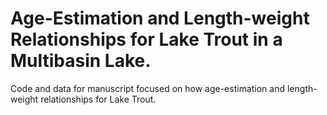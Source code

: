
# Age-Estimation and Length-weight Relationships for Lake Trout in a Multibasin Lake.

Code and data for manuscript focused on how age-estimation and
length-weight relationships for Lake Trout.
